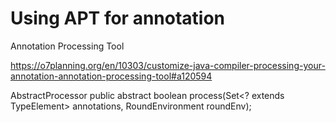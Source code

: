 
Using APT for annotation
========================
Annotation Processing Tool

https://o7planning.org/en/10303/customize-java-compiler-processing-your-annotation-annotation-processing-tool#a120594

AbstractProcessor
    public abstract boolean process(Set<? extends TypeElement> annotations,
                                    RoundEnvironment roundEnv);
                                    
                                    